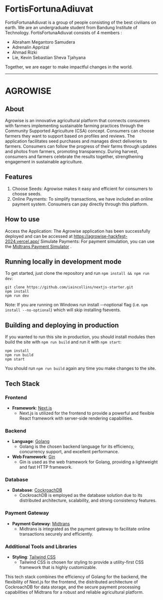 # FortisFortunaAdiuvat

FortisFortunaAdiuvat is a group of people consisting of the best civilians on earth. We are an undergraduate student from Bandung Institute of Technology. FortisFortunaAdiuvat consists of 4 members :

- Abraham Megantoro Samudera
- Adrenalin Apprizal
- Ahmad Rizki
- Lie, Kevin Sebastian Sheva Tjahyana

Together, we are eager to make impactful changes in the world.

---

# AGROWISE

## About
Agrowise is an innovative agricultural platform that connects consumers with farmers implementing sustainable farming practices through the Community Supported Agriculture (CSA) concept. Consumers can choose farmers they want to support based on profiles and reviews. The application facilitates seed purchases and manages direct deliveries to farmers. Consumers can follow the progress of their farms through updates and photos from farmers, promoting transparency. During harvest, consumers and farmers celebrate the results together, strengthening engagement in sustainable agriculture.

## Features
1. Choose Seeds: Agrowise makes it easy and efficient for consumers to choose seeds.
2. Online Payments: To simplify transactions, we have included an online payment system. Consumers can pay directly through this platform.

## How to use
Access the Application: The Agrowise application has been successfully deployed and can be accessed at https://agrowise-hackfest-2024.vercel.app/
Simulate Payments: For payment simulation, you can use the [Midtrans Payment Simulator](https://simulator.sandbox.midtrans.com/) .

## Running locally in development mode

To get started, just clone the repository and run `npm install && npm run dev`:

    git clone https://github.com/iaincollins/nextjs-starter.git
    npm install
    npm run dev

Note: If you are running on Windows run install --noptional flag (i.e. `npm install --no-optional`) which will skip installing fsevents.

## Building and deploying in production

If you wanted to run this site in production, you should install modules then build the site with `npm run build` and run it with `npm start`:

    npm install
    npm run build
    npm start

You should run `npm run build` again any time you make changes to the site.

## Tech Stack

### Frontend
- **Framework**: [Next.js](https://nextjs.org/) 
  - Next.js is utilized for the frontend to provide a powerful and flexible React framework with server-side rendering capabilities.

### Backend
- **Language**: [Golang](https://golang.org/)
  - Golang is the chosen backend language for its efficiency, concurrency support, and excellent performance.
- **Web Framework**: [Gin](https://gin-gonic.com/)
  - Gin is used as the web framework for Golang, providing a lightweight and fast HTTP framework.

### Database
- **Database**: [CockroachDB](https://www.cockroachlabs.com/)
  - CockroachDB is employed as the database solution due to its distributed architecture, scalability, and strong consistency features.

### Payment Gateway
- **Payment Gateway**: [Midtrans](https://midtrans.com/)
  - Midtrans is integrated as the payment gateway to facilitate online transactions securely and efficiently.

### Additional Tools and Libraries
- **Styling**: [Tailwind CSS](https://tailwindcss.com/)
  - Tailwind CSS is chosen for styling to provide a utility-first CSS framework that is highly customizable.

This tech stack combines the efficiency of Golang for the backend, the flexibility of Next.js for the frontend, the distributed architecture of CockroachDB for data storage, and the secure payment processing capabilities of Midtrans for a robust and reliable agricultural platform.

